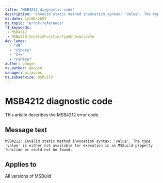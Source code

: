 ```yaml
---
title: "MSB4212 diagnostic code"
description: "Invalid static method invocation syntax: 'value'. The type 'value' is either not available for execution in an MSBuild property function or could not be found."
ms.date: 12/06/2024
ms.topic: "error-reference"
f1_keywords:
 - MSB4212
 - MSBuild.InvalidFunctionTypeUnavailable
dev_langs:
  - "VB"
  - "CSharp"
  - "C++"
  - "FSharp"
author: ghogen
ms.author: ghogen
manager: mijacobs
ms.subservice: msbuild
---
```


# MSB4212 diagnostic code

<!-- :::ErrorDefinitionDescription::: -->
<!-- :::editable-content name="introDescription"::: -->
This article describes the MSB4212 error code.
<!-- :::editable-content-end::: -->

## Message text

```output
MSB4212: Invalid static method invocation syntax: 'value'. The type 'value' is either not available for execution in an MSBuild property function or could not be found.
```

<!-- :::editable-content name="postOutputDescription"::: -->
<!--
{StrBegin="MSB4212: "}
      UE: This message is shown when the user attempts to provide an expression like "$([System.DateTime]::Now)", but the expression has not been enabled
      LOCALIZATION: "{0}" is the function expression which is in error. "{1}" is the .NET Framework type name
-->
<!-- :::editable-content-end::: -->
<!-- :::ErrorDefinitionDescription-end::: -->

## Applies to

All versions of MSBuild
